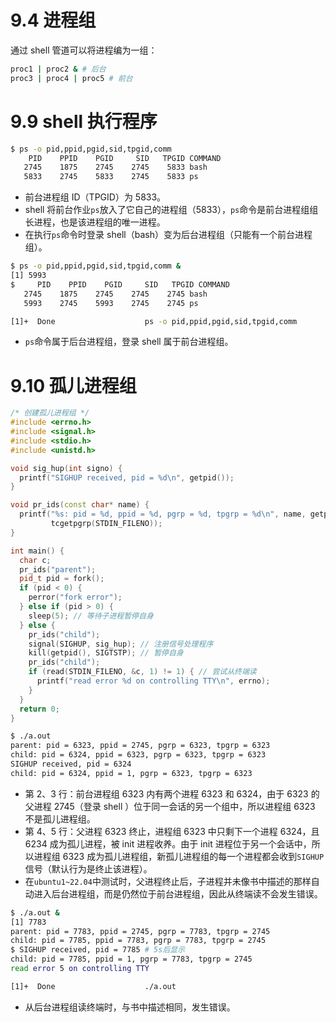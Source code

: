 # 9.4 进程组

通过 shell 管道可以将进程编为一组：

```bash
proc1 | proc2 & # 后台
proc3 | proc4 | proc5 # 前台
```

# 9.9 shell 执行程序

```bash
$ ps -o pid,ppid,pgid,sid,tpgid,comm
    PID    PPID    PGID     SID   TPGID COMMAND
   2745    1875    2745    2745    5833 bash
   5833    2745    5833    2745    5833 ps
```

- 前台进程组 ID（TPGID）为 5833。
- shell 将前台作业`ps`放入了它自己的进程组（5833），`ps`命令是前台进程组组长进程，也是该进程组的唯一进程。
- 在执行`ps`命令时登录 shell（bash）变为后台进程组（只能有一个前台进程组）。 

```bash
$ ps -o pid,ppid,pgid,sid,tpgid,comm &
[1] 5993
$     PID    PPID    PGID     SID   TPGID COMMAND
   2745    1875    2745    2745    2745 bash
   5993    2745    5993    2745    2745 ps

[1]+  Done                    ps -o pid,ppid,pgid,sid,tpgid,comm
```

- `ps`命令属于后台进程组，登录 shell 属于前台进程组。

# 9.10 孤儿进程组

```cpp
/* 创建孤儿进程组 */
#include <errno.h>
#include <signal.h>
#include <stdio.h>
#include <unistd.h>

void sig_hup(int signo) {
  printf("SIGHUP received, pid = %d\n", getpid());
}

void pr_ids(const char* name) {
  printf("%s: pid = %d, ppid = %d, pgrp = %d, tpgrp = %d\n", name, getpid(), getppid(), getpgrp(),
         tcgetpgrp(STDIN_FILENO));
}

int main() {
  char c;
  pr_ids("parent");
  pid_t pid = fork();
  if (pid < 0) {
    perror("fork error");
  } else if (pid > 0) {
    sleep(5); // 等待子进程暂停自身
  } else {
    pr_ids("child");
    signal(SIGHUP, sig_hup); // 注册信号处理程序
    kill(getpid(), SIGTSTP); // 暂停自身
    pr_ids("child");
    if (read(STDIN_FILENO, &c, 1) != 1) { // 尝试从终端读
      printf("read error %d on controlling TTY\n", errno);
    }
  }
  return 0;
}
```

```bash
$ ./a.out 
parent: pid = 6323, ppid = 2745, pgrp = 6323, tpgrp = 6323
child: pid = 6324, ppid = 6323, pgrp = 6323, tpgrp = 6323
SIGHUP received, pid = 6324
child: pid = 6324, ppid = 1, pgrp = 6323, tpgrp = 6323
```

- 第 2、3 行：前台进程组 6323 内有两个进程 6323 和 6324，由于 6323 的父进程 2745（登录 shell ）位于同一会话的另一个组中，所以进程组 6323 不是孤儿进程组。
- 第 4、5 行：父进程 6323 终止，进程组 6323 中只剩下一个进程 6324，且 6234 成为孤儿进程，被 init 进程收养。由于 init 进程位于另一个会话中，所以进程组 6323 成为孤儿进程组，新孤儿进程组的每一个进程都会收到`SIGHUP`信号（默认行为是终止该进程）。
- 在`ubuntu1~22.04`中测试时，父进程终止后，子进程并未像书中描述的那样自动进入后台进程组，而是仍然位于前台进程组，因此从终端读不会发生错误。

```bash
$ ./a.out &
[1] 7783
parent: pid = 7783, ppid = 2745, pgrp = 7783, tpgrp = 2745
child: pid = 7785, ppid = 7783, pgrp = 7783, tpgrp = 2745
$ SIGHUP received, pid = 7785 # 5s后显示
child: pid = 7785, ppid = 1, pgrp = 7783, tpgrp = 2745
read error 5 on controlling TTY

[1]+  Done                    ./a.out
```

- 从后台进程组读终端时，与书中描述相同，发生错误。
